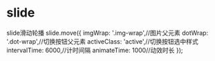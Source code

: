 # slide
slide滑动轮播
slide.move({
 imgWrap: '.img-wrap',//图片父元素
 dotWrap: '.dot-wrap',//切换按钮父元素
 activeClass: 'active',//切换按钮选中样式
 intervalTime: 6000,//计时间隔
 animateTime: 1000//动效时长
 });

